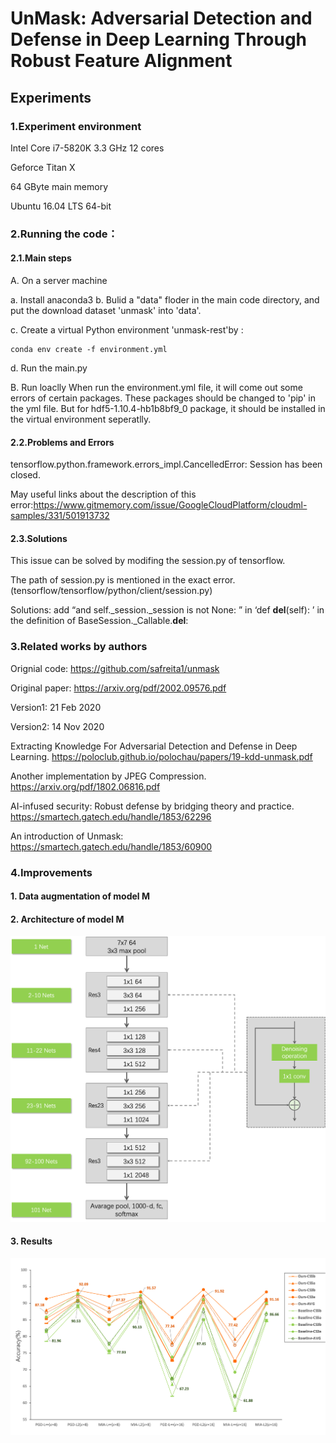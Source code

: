 # UnMask: Adversarial Detection and Defense in Deep Learning Through Robust Feature Alignment

## Experiments
### 1.Experiment environment
Intel Core i7-5820K 3.3 GHz 12 cores

Geforce Titan X

64 GByte main memory

Ubuntu 16.04 LTS 64-bit
### 2.Running the code：
#### 2.1.Main steps
A. On a server machine

a. Install anaconda3
b. Bulid a "data" floder in the main code directory, and put the download dataset 'unmask' into 'data'.

c. Create a virtual Python environment 'unmask-rest'by :
```
conda env create -f environment.yml
```
d. Run the main.py

B. Run loaclly
When run the environment.yml file, it will come out some errors of certain packages. These packages should be changed to 'pip' in the yml file. But for hdf5-1.10.4-hb1b8bf9_0 package, it should be installed in the virtual environment seperatlly.
#### 2.2.Problems and Errors
tensorflow.python.framework.errors_impl.CancelledError: Session has been closed.

May useful links about the description of this error:https://www.gitmemory.com/issue/GoogleCloudPlatform/cloudml-samples/331/501913732

#### 2.3.Solutions
This issue can be solved by modifing the session.py of tensorflow.

The path of session.py is mentioned in the exact error.(tensorflow/tensorflow/python/client/session.py)

Solutions:
add “and self._session._session is not None: ” in ‘def __del__(self): ’ in the definition of BaseSession._Callable.__del__:


### 3.Related works by authors

Orignial code: https://github.com/safreita1/unmask

Original paper: https://arxiv.org/pdf/2002.09576.pdf

Version1: 21 Feb 2020

Version2: 14 Nov 2020

Extracting Knowledge For Adversarial Detection and Defense in Deep Learning.
https://poloclub.github.io/polochau/papers/19-kdd-unmask.pdf

Another implementation by JPEG Compression.
https://arxiv.org/pdf/1802.06816.pdf

AI-infused security: Robust defense by bridging theory and practice.
https://smartech.gatech.edu/handle/1853/62296

An introduction of Unmask:
https://smartech.gatech.edu/handle/1853/60900

### 4.Improvements
#### 1. Data augmentation of model M
#### 2. Architecture of model M

![New Architecture of M](images/modelM.png)
#### 3. Results
![The performance of New Architecture](images/resultgraph.PNG)
